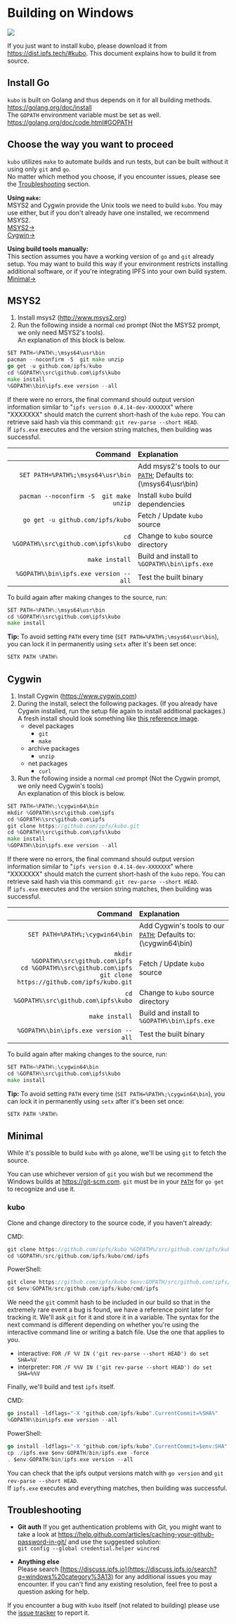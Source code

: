 # Building on Windows
![](https://ipfs.io/ipfs/QmccXW7JSZMVXidSc7tHsU6aktuaiV923q4yBGHUsdymYo/build.gif)

If you just want to install kubo, please download it from https://dist.ipfs.tech/#kubo. This document explains how to build it from source.

## Install Go
`kubo` is built on Golang and thus depends on it for all building methods.  
https://golang.org/doc/install  
The `GOPATH` environment variable must be set as well.  
https://golang.org/doc/code.html#GOPATH

## Choose the way you want to proceed
`kubo` utilizes `make` to automate builds and run tests, but can be built without it using only `git` and `go`.  
No matter which method you choose, if you encounter issues, please see the [Troubleshooting](#troubleshooting) section.  

**Using `make`:**  
MSYS2 and Cygwin provide the Unix tools we need to build `kubo`. You may use either, but if you don't already have one installed, we recommend MSYS2.  
[MSYS2→](#msys2)  
[Cygwin→](#cygwin)  

**Using build tools manually:**  
This section assumes you have a working version of `go` and `git` already setup. You may want to build this way if your environment restricts installing additional software, or if you're integrating IPFS into your own build system.  
[Minimal→](#minimal)  

## MSYS2
1. Install msys2 (http://www.msys2.org)  
2. Run the following inside a normal `cmd` prompt (Not the MSYS2 prompt, we only need MSYS2's tools).  
An explanation of this block is below.
```go
SET PATH=%PATH%;\msys64\usr\bin
pacman --noconfirm -S  git make unzip
go get -u github.com/ipfs/kubo
cd %GOPATH%\src\github.com\ipfs\kubo
make install
%GOPATH%\bin\ipfs.exe version --all
```

If there were no errors, the final command should output version information similar to "`ipfs version 0.4.14-dev-XXXXXXX`" where "XXXXXXX" should match the current short-hash of the `kubo` repo. You can retrieve said hash via this command: `git rev-parse --short HEAD`.  
If `ipfs.exe` executes and the version string matches, then building was successful.

|Command|Explanation|
| ---: | :--- |
|`SET PATH=%PATH%;\msys64\usr\bin`         |Add msys2's tools to our [`PATH`](https://ss64.com/nt/path.html); Defaults to: (\msys64\usr\bin)|
|`pacman --noconfirm -S  git make unzip`   |Install `kubo` build dependencies|
|`go get -u github.com/ipfs/kubo`       |Fetch / Update `kubo` source|
|`cd %GOPATH%\src\github.com\ipfs\kubo` |Change to `kubo` source directory|
|`make install`                            |Build and install to `%GOPATH%\bin\ipfs.exe`|
|`%GOPATH%\bin\ipfs.exe version --all`     |Test the built binary|

To build again after making changes to the source, run:
```go
SET PATH=%PATH%;\msys64\usr\bin
cd %GOPATH%\src\github.com\ipfs\kubo
make install
```

**Tip:** To avoid setting `PATH` every time (`SET PATH=%PATH%;\msys64\usr\bin`), you can lock it in permanently using `setx` after it's been set once:
```go
SETX PATH %PATH%
```

## Cygwin
1. Install Cygwin (https://www.cygwin.com)  
2. During the install, select the following packages. (If you already have Cygwin installed, run the setup file again to install additional packages.) A fresh install should look something like [this reference image](https://ipfs.io/ipfs/QmaYFSQa4iHDafcebiKjm1WwuKhosoXr45HPpfaeMbCRpb/cygwin%20-%20install.png).
    - devel packages
        - `git`
        - `make`
    - archive packages
        - `unzip`
    - net packages
        - `curl`  
3. Run the following inside a normal `cmd` prompt (Not the Cygwin prompt, we only need Cygwin's tools)  
An explanation of this block is below.
```go
SET PATH=%PATH%;\cygwin64\bin
mkdir %GOPATH%\src\github.com\ipfs
cd %GOPATH%\src\github.com\ipfs
git clone https://github.com/ipfs/kubo.git
cd %GOPATH%\src\github.com\ipfs\kubo
make install
%GOPATH%\bin\ipfs.exe version --all
```

If there were no errors, the final command should output version information similar  to "`ipfs version 0.4.14-dev-XXXXXXX`" where "XXXXXXX" should match the current short-hash of the `kubo` repo. You can retrieve said hash via this command: `git rev-parse --short HEAD`.  
If `ipfs.exe` executes and the version string matches, then building was successful.

|Command|Explanation|
| ---: | :--- |
|`SET PATH=%PATH%;\cygwin64\bin`           |Add Cygwin's tools to our [`PATH`](https://ss64.com/nt/path.html); Defaults to: (\cygwin64\bin)|
|`mkdir %GOPATH%\src\github.com\ipfs`<br/>`cd %GOPATH%\src\github.com\ipfs`<br/>`git clone https://github.com/ipfs/kubo.git`       |Fetch / Update `kubo` source|
|`cd %GOPATH%\src\github.com\ipfs\kubo` |Change to `kubo` source directory|
|`make install`                            |Build and install to `%GOPATH%\bin\ipfs.exe`|
|`%GOPATH%\bin\ipfs.exe version --all`     |Test the built binary|

To build again after making changes to the source, run:
```go
SET PATH=%PATH%;\cygwin64\bin
cd %GOPATH%\src\github.com\ipfs\kubo
make install
```

**Tip:** To avoid setting `PATH` every time (`SET PATH=%PATH%;\cygwin64\bin`), you can lock it in permanently using `setx` after it's been set once:
```go
SETX PATH %PATH%
```

## Minimal

While it's possible to build `kubo` with `go` alone, we'll be using `git` to fetch the source.

You can use whichever version of `git` you wish but we recommend the Windows builds at <https://git-scm.com>. `git` must be in your [`PATH`](https://ss64.com/nt/path.html) for `go get` to recognize and use it.

### kubo

Clone and change directory to the source code, if you haven't already:

CMD:
```go
git clone https://github.com/ipfs/kubo %GOPATH%/src/github.com/ipfs/kubo
cd %GOPATH%/src/github.com/ipfs/kubo/cmd/ipfs
```

PowerShell:
```go
git clone https://github.com/ipfs/kubo $env:GOPATH/src/github.com/ipfs/kubo
cd $env:GOPATH/src/github.com/ipfs/kubo/cmd/ipfs
```

We need the `git` commit hash to be included in our build so that in the extremely rare event a bug is found, we have a reference point later for tracking it. We'll ask `git` for it and store it in a variable. The syntax for the next command is different depending on whether you're using the interactive command line or writing a batch file. Use the one that applies to you.  
- interactive: `FOR /F %V IN ('git rev-parse --short HEAD') do set SHA=%V`  
- interpreter: `FOR /F %%V IN ('git rev-parse --short HEAD') do set SHA=%%V`  

Finally, we'll build and test `ipfs` itself.

CMD:
```go
go install -ldflags="-X "github.com/ipfs/kubo".CurrentCommit=%SHA%"
%GOPATH%\bin\ipfs.exe version --all
```

PowerShell:
```go
go install -ldflags="-X "github.com/ipfs/kubo".CurrentCommit=$env:SHA"
cp ./ipfs.exe $env:GOPATH/bin/ipfs.exe -force
. $env:GOPATH/bin/ipfs.exe version --all
```
You can check that the ipfs output versions match with `go version` and `git rev-parse --short HEAD`.  
If `ipfs.exe` executes and everything matches, then building was successful.

## Troubleshooting
- **Git auth**
If you get authentication problems with Git, you might want to take a look at https://help.github.com/articles/caching-your-github-password-in-git/ and use the suggested solution:  
`git config --global credential.helper wincred`

- **Anything else**  
Please search [https://discuss.ipfs.io](https://discuss.ipfs.io/search?q=windows%20category%3A13) for any additional issues you may encounter. If you can't find any existing resolution, feel free to post a question asking for help.

If you encounter a bug with `kubo` itself (not related to building) please use the [issue tracker](https://github.com/ipfs/kubo/issues) to report it.
